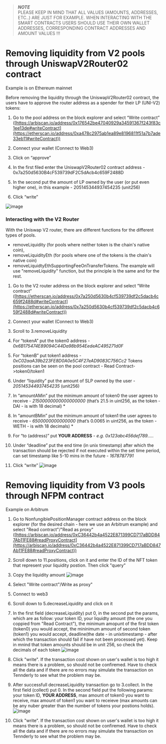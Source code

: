 > **_NOTE_**<br>
> PLEASE KEEP IN MIND THAT ALL VALUES (AMOUNTS, ADDRESSES, ETC..) ARE JUST FOR EXAMPLE. WHEN INTERACTING WITH THE SMART CONTRACTS USERS SHOULD USE THEIR OWN WALLET ADDRESSES, CORRESPONDING CONTRACT ADDRESSES AND AMOUNT VALUES !!!

# Removing liquidity from V2 pools through UniswapV2Router02 contract
Example is on Ethereum mainnet

Before removing the liquidity through the UniswapV2Router02 contract, the users have to approve the router address as a spender for their LP (UNI-V2) tokens:

1. Go to the pool address on the block explorer and select “Write contract” ([https://arbiscan.io/address/0x176542be47040929a34591367f243f83c1ee13de#writeContract](https://etherscan.io/address/0xa478c2975ab1ea89e8196811f51a7b7ade33eb11#writeContract))

2. Connect your wallet (Connect to Web3)

3. Click on “approve”

4. In the first filed enter the UniswapV2Router02 contract address - 0x7a250d5630B4cF539739dF2C5dAcb4c659F2488D

5. In the second put the amount of LP owned by the user (or put even higher one), in this example - 205145344937454235 (unit256)

6. Click “write”

![image](https://github.com/CarpeCryptum/pics/blob/main/Screenshot%202025-01-08%20at%2013.28.46.png)

### Interacting with the V2 Router 
With the Uniswap V2 router, there are different functions for the different types of pools. 
- removeLiquidity (for pools where neither token is the chain's native coin), 
- removeLiquidityEth (for pools where one of the tokens is the chain's native coin) 
- removeLiquidtyEthSupportingFeeOnTransferTokens. The example will use "removeLiquidity" function, but the principle is the same and for the rest.

1. Go to the V2 router address on the block explorer and select “Write contract” ([https://etherscan.io/address/0x7a250d5630b4cf539739df2c5dacb4c659f2488d#writeContract](https://etherscan.io/address/0x7a250d5630b4cf539739df2c5dacb4c659f2488d#writeContract))

2. Connect your wallet (Connect to Web3) 

3. Scroll to 3.removeLiquidity

4. For “tokenA” put the token0 address - *0x6B175474E89094C44Da98b954EedeAC495271d0F*

5. For “tokenB” put token1 address - *0xC02aaA39b223FE8D0A0e5C4F27eAD9083C756Cc2*
Tokens positions can be seen on the pool contract - Read Contract->token0/token1

6. Under “liquidity” put the amount of SLP owned by the user - *205145344937454235* (unit256)

7. In “amountAMin” put the minimum amount of token0 the user agrees to receive - *21500000000000000000* (that’s 21.5 in uint256, as the token - DAI -  is with 18 decimal) *

8. In “amountBMin” put the minimum amount of token1 the user agrees to receive - *6500000000000000* (that’s 0.0065 in uint256, as the token - WETH - is with 18 decimals) *

9. For “to (address)” put **YOUR ADDRESS** - *e.g. 0x123abc456def789.....*

10. Under “deadline” put the end time (in unix timestamp) after which the transaction should be rejected if not executed within the set time period, can set timestamp like 5-10 mins in the future - *1678787791*

11. Click “write”
![image](https://github.com/CarpeCryptum/pics/blob/main/Screenshot%202025-01-08%20at%2014.56.06.png)

# Removing liquidity from V3 pools through NFPM contract
Example on Arbitrum

1. Go to NonfungiblePositionManager contract address on the block explorer (for the desired chain - here we use an Arbitrum example) and select "Read contract"/"Read as proxy"
([https://arbiscan.io/address/0xC36442b4a4522E871399CD717aBDD847Ab11FE88#readProxyContract](https://arbiscan.io/address/0xC36442b4a4522E871399CD717aBDD847Ab11FE88#readProxyContract))
2. Scroll down to 11.positions, click on it and enter the ID of the NFT token that represent your liquidity postion. Then click "query"
3. Copy the liquidity amount ![image](https://github.com/CarpeCryptum/pics/blob/bb87fb890ed366f0bd74b4ccb8b8f8af0a6c7c46/Screenshot%202023-09-16%20at%2015.57.00.png)

4. Select "Write contract"/Write as proxy"
5. Connect to web3
6. Scroll down to 5.decreaseLiquidity and click on it
7. In the first field (decreaseLiquidity) put 0, in the second put the params, which are as follow: your token ID, your liquidty amount (the one you coppied from "Read Contract"), the minimum amopunt of the first token (token0) you would accept, the mininimum amount of second token (token1) you would accept, deadline(the date - in unixtimestamp - after which the transaction should fail if have not been processed yet). Keep in mnind that token amounts should be in unit 256, so check the decimals of each token
![image](https://github.com/CarpeCryptum/pics/blob/f2334cbb80fbbfd28a5eaa4b5e5d00ee5912c83b/Screenshot%202023-09-16%20at%2017.41.52.png)
8. Click "write". If the transaction cost shown on user's wallet is too high it means there is a problem, so should not be confiremed. Have to check all the data and if there are no errors may simulate the transaction on Tennderly to see what the problem may be.
9. After successfull decreaseLiquidity transaction go to 3.collect. In the first field (collect) put 0. In the second field put the following params: your token ID, **YOUR ADDRESS**, max amount of token0 you want to receive, max amount of token1 you want to receieve (max amounts can be any nuber greater than the number of tokens your postions holds).
![image](https://github.com/CarpeCryptum/pics/blob/ad8e46dfd009bc335458fc3cba30f9574629b29b/Screenshot%202023-09-16%20at%2018.00.36.png)
10. Click "write". If the transaction cost shown on user's wallet is too high it means there is a problem, so should not be confiremed. Have to check all the data and if there are no errors may simulate the transaction on Tennderly to see what the problem may be.
